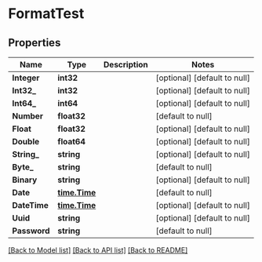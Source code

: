 # FormatTest

## Properties
Name | Type | Description | Notes
------------ | ------------- | ------------- | -------------
**Integer** | **int32** |  | [optional] [default to null]
**Int32_** | **int32** |  | [optional] [default to null]
**Int64_** | **int64** |  | [optional] [default to null]
**Number** | **float32** |  | [default to null]
**Float** | **float32** |  | [optional] [default to null]
**Double** | **float64** |  | [optional] [default to null]
**String_** | **string** |  | [optional] [default to null]
**Byte_** | **string** |  | [default to null]
**Binary** | **string** |  | [optional] [default to null]
**Date** | [**time.Time**](time.Time.md) |  | [default to null]
**DateTime** | [**time.Time**](time.Time.md) |  | [optional] [default to null]
**Uuid** | **string** |  | [optional] [default to null]
**Password** | **string** |  | [default to null]

[[Back to Model list]](../README.md#documentation-for-models) [[Back to API list]](../README.md#documentation-for-api-endpoints) [[Back to README]](../README.md)


